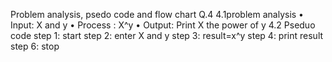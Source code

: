 Problem analysis, psedo code and flow chart Q.4
4.1problem analysis
•	Input: X and y
•	Process :  X^y
•	Output: Print X the power of y
4.2 Pseduo code
step 1: start
step 2: enter X and y 
step 3: result=x^y
step 4: print result
step 6: stop    



